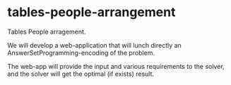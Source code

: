 # tables-people-arrangement
Tables People arragement.

We will develop a web-application that will lunch directly an AnswerSetProgramming-encoding of the problem.

The web-app will provide the input and various requirements to the solver, and the solver will get the optimal (if exists) result.
